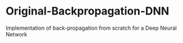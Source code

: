 # Original-Backpropagation-DNN
Implementation of back-propagation from scratch for a Deep Neural Network
